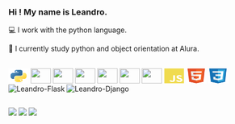 ### Hi ! My name is Leandro.

<p> 💻 I work with the python language. </p>
<p> 📖 I currently study python and object orientation at Alura. </p>
<p>      </p>
<p>      </p>

<div style " dysplay: inline_block"
<link rel="stylesheet" href="https://cdn.jsdelivr.net/gh/devicons/devicon@v2.15.1/devicon.min.css">
<i class="devicon-python-plain-wordmark colored"></i>


<div style="display: inline_block"><br>
  <img align="center" alt="Leandro-Python" height="30" width="40" src="https://raw.githubusercontent.com/devicons/devicon/master/icons/python/python-original.svg">
  <img align="center" height="30" width="40" src="https://cdn.jsdelivr.net/gh/devicons/devicon/icons/anaconda/anaconda-original.svg">
  <img align="center" height="30" width="40" src="https://cdn.jsdelivr.net/gh/devicons/devicon/icons/vscode/vscode-original.svg"/>
  <img align="center" height="30" width="40" src="https://cdn.jsdelivr.net/gh/devicons/devicon/icons/numpy/numpy-original.svg"/>
  <img align="center" height="30" width="40" src="https://cdn.jsdelivr.net/gh/devicons/devicon/icons/matlab/matlab-original.svg"/>
  <img align="center" height="30" width="40" src="https://cdn.jsdelivr.net/gh/devicons/devicon/icons/jupyter/jupyter-original-wordmark.svg"/>
  <img align="center" height="30" width="40" src="https://cdn.jsdelivr.net/gh/devicons/devicon/icons/git/git-original.svg"/>
  <img align="center" alt="Leandro-Js" height="30" width="40" src="https://raw.githubusercontent.com/devicons/devicon/master/icons/javascript/javascript-plain.svg">
  <img align="center" alt="Leandro-HTML" height="30" width="40" src="https://raw.githubusercontent.com/devicons/devicon/master/icons/html5/html5-original.svg">
  <img align="center" alt="Leandro-CSS" height="30" width="40" src="https://raw.githubusercontent.com/devicons/devicon/master/icons/css3/css3-original.svg">
  <img align="center" alt="Leandro-Flask" height="30" width="40" src="https://cdn.jsdelivr.net/gh/devicons/devicon/icons/flask/flask-original.svg">
  <img align="center" alt="Leandro-Django" height="50" width="50"src="https://cdn.jsdelivr.net/gh/devicons/devicon/icons/django/django-plain-wordmark.svg" />
          
  
 ##

  <a href="https://www.instagram.com/leh.drow/" target="_blank"><img src="https://img.shields.io/badge/-Instagram-%23E4405F?style=for-the-badge&logo=instagram&logoColor=white" target="_blank"></a>
  <a href="https://www.linkedin.com/in/leandro-pedroso-47152a1a7/" target="_blank"><img src="https://img.shields.io/badge/-LinkedIn-%230077B5?style=for-the-badge&logo=linkedin&logoColor=white" target="_blank"></a> 
 	<a href="https://www.twitch.tv/hendrow14/about" target="_blank"><img src="https://img.shields.io/badge/Twitch-9146FF?style=for-the-badge&logo=twitch&logoColor=white" target="_blank"></a>
  

